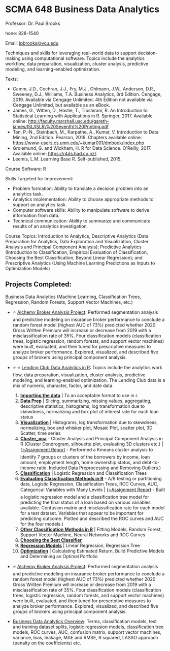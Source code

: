 # SCMA 648 Business Data Analytics

Professor: Dr. Paul Brooks

hone: 828-1540

Email: jpbrooks@vcu.edu

Techniques and skills for leveraging real-world data to support decision-making using computational software. Topics include the analytics workflow, data preparation, visualization, cluster analysis, predictive modeling, and learning-enabled optimization.

Texts:
*	Camm, J.D., Cochran, J.J., Fry, M.J., Ohlmann, J.W., Anderson, D.R., Sweeney, D.J., Williams, T.A. Business Analytics, 3rd Edition. Cengage, 2019. Available via Cengage Unlimited. 4th Edition not available via Cengage Unlimited, but available as an eBook.
*	James, G., Witten, D., Hastie, T., Tibshirani, R. An Introduction to Statistical Learning with Applications in R. Springer, 2017. Available online: http://faculty.marshall.usc.edu/gareth-james/ISL/ISLR\%20Seventh\%20Printing.pdf
*	Tan, P.-N., Steinbach, M., Karpatne, A., Kumar, V. Introduction to Data Mining, 2nd Edition. Pearson, 2019. Chapters available online: https://www-users.cs.umn.edu/~kumar001/dmbook/index.php
*	Grolemund, G. and Wickham, H. R for Data Science. O'Reilly, 2017. Available online: https://r4ds.had.co.nz/.
*	Leemis, L.M. Learning Base R. Self-published, 2015.

Course Software: R

Skills Targeted for Improvement:
*	Problem formation: Ability to translate a decision problem into an analytics task.
*	Analytics implementation: Ability to choose appropriate methods to support an analytics task.
*	Computer software skills: Ability to manipulate software to derive information from data.
*	Technical communication: Ability to summarize and communicate results of an analytics investigation.

Course Topics: Introduction to Analytics, Descriptive Analytics (Data Preparation for Analytics, Data Exploration and Visualization, Cluster Analysis and Principal Component Analysis); Predictive Analytics (Introduction to Classification, Empirical Evaluation of Classification, Choosing the Best Classification, Beyond Linear Regression); and Prescriptive Analytics (Using Machine Learning Predictions as Inputs to Optimization Models) 


## Projects Completed: 
Business Data Analytics (Machine Learning, Classification Trees, Regression, Random Forests, Support Vector Machines, etc.)

* :star: [Alchemy Broker Analysis Project](https://github.com/bryce-bowles/alchemy-broker-modeling.git):  Performed segmentation analysis and predictive modeling on insurance broker performance to conclude a random forest model (highest AUC of 73%) predicted whether 2020 Gross Written Premium will increase or decrease from 2019 with a misclassification rate of 35%. Four classification models (classification trees, logistic regression, random forests, and support vector machines) were built, evaluated, and then tuned for prescriptive measures to analyze broker performance. Explored, visualized, and described five groups of brokers using principal component analysis.
* :star: :star: [Lending Club Data Analytics  in R](https://github.com/bryce-bowles/lending-club.git): Topics include the analytics work
flow, data preparation, visualization, cluster analysis, predictive modeling, and learning-enabled optimization. The Lending Club data is a mix of numeric, character, factor, and date data.
  1. [**Importing the data**](https://github.com/bryce-bowles/lending-club/tree/main/1_importing_data)  | To an acceptable format to use in r.
  2. [**Data Prep**](https://github.com/bryce-bowles/lending-club/tree/main/2_Data_Preparation) | Slicing, summarizing, missing values, aggregating, descriptive statistics, histograms, log transformation due to skewdness, normalizing and box plot of interest rate for each loan status
  3. [**Visualization**](https://github.com/bryce-bowles/lending-club/tree/main/3_visualization) | Histograms, log transformation due to skewdness, normalizing, box and whisker plot, Mosaic Plot, scatter plot, 3D Scatter, time series
  4. [**Cluster_pca**](https://github.com/bryce-bowles/lending-club/tree/main/4_cluster_pca) - Cluster Analysis and Principal Component Analysis in R (Cluster Dendrogram, silhouette plot, evaluating 3D clusters etc.) | ([:star:Assignment Report](4_cluster_pca/4_Assignment-3_cluster_pca.pdf) - Performed a Kmeans cluster analysis to identify 7 groups or clusters of the borrowers by income, loan amount, employment length, home ownership status, and debt-to-income ratio. Included Data Preprocessing and Removing Outliers.) 
  5. [**Classification**](https://github.com/bryce-bowles/lending-club/tree/main/5_classification) | Logistic Regression and Classification Trees
  6. [**Evaluating Classification Methods in R**](https://github.com/bryce-bowles/lending-club/tree/main/6_class_eval) - A/B testing or partitioning data, Logistic Regression, Classification Trees, ROC Curves, AUC, Categorical Variables with Many Levels | ([:star:Assignment Report](6_class_eval/6_Assignment4.pdf) - Built a logistic regression model and a classification tree model for predicting the final status of a loan based on various variables available. Confusion matrix and misclassification rate for each model for a test dataset. Variables that appear to be important for predicting outcome. Plotted and described the ROC curves and AUC for the four models.) 
  7. [**Other Classification Methods in R**](https://github.com/bryce-bowles/lending-club/tree/main/7_other_class) | Fitting Models, Random Forest, Support Vector Machine, Neural Networks and ROC Curves
  8. [**Choosing the Best Classifier**](https://github.com/bryce-bowles/lending-club/tree/main/8_Choosing_the_best_classifier)
  9. [**Regression Models**](https://github.com/bryce-bowles/lending-club/tree/main/9_regression) | Linear Regression, Regression Tree
  10. [**Optimization**](https://github.com/bryce-bowles/lending-club/tree/main/10_optimization) | Calculating Estimated Return, Build Predictive Models and Determining an Optimal Portfolio

* :star: [Alchemy Broker Analysis Project](https://github.com/bryce-bowles/alchemy-broker-modeling.git): Performed segmentation analysis and predictive modeling on insurance broker performance to conclude a random forest model (highest AUC of 73%) predicted whether 2020 Gross Written Premium will increase or decrease from 2019 with a misclassification rate of 35%. Four classification models (classification trees, logistic regression, random forests, and support vector machines) were built, evaluated, and then tuned for prescriptive measures to analyze broker performance. Explored, visualized, and described five groups of brokers using principal component analysis.
* [Business Data Analytics Overview](https://github.com/bryce-bowles/business-data-analytics.git): Terms, classification models, test and training dataset splits, logistic regression models, classification tree models, ROC curves, AUC, confusion matrix, support vector machines, variance, bias, leakage, MAE and RMSE, R squared, LASSO approach (penalty on the coefficients) etc.
 
